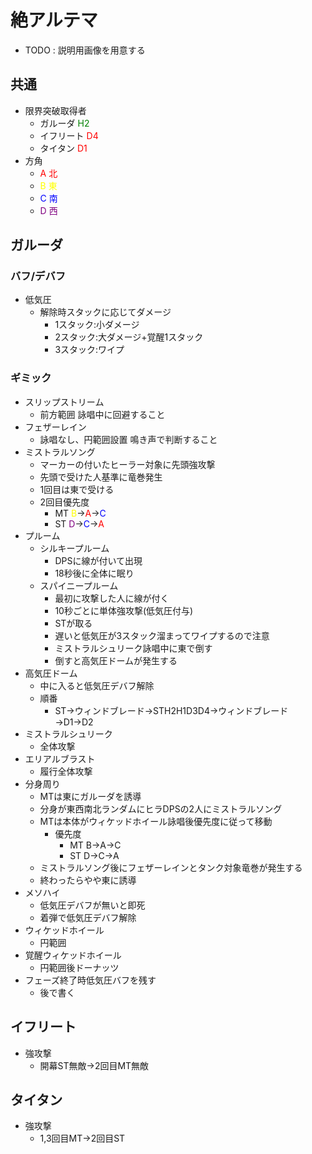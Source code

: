 # 絶アルテマ

- TODO : 説明用画像を用意する

## 共通

  - 限界突破取得者
    - ガルーダ <span style="color: green;">H2</span>
    - イフリート <span style="color: red;">D4</span>
    - タイタン <span style="color: red;">D1</span>
  - 方角
    - <span style="color: red;">A 北</span>
    - <span style="color: yellow;">B 東</span>
    - <span style="color: blue;">C 南</span>
    - <span style="color: purple;">D 西</span>

## ガルーダ

### バフ/デバフ

  - 低気圧
    - 解除時スタックに応じてダメージ
      - 1スタック:小ダメージ
      - 2スタック:大ダメージ+覚醒1スタック
      - 3スタック:ワイプ

### ギミック

  - スリップストリーム
    - 前方範囲 詠唱中に回避すること
  - フェザーレイン
    - 詠唱なし、円範囲設置 鳴き声で判断すること
  - ミストラルソング
    - マーカーの付いたヒーラー対象に先頭強攻撃
    - 先頭で受けた人基準に竜巻発生
    - 1回目は東で受ける
    - 2回目優先度
      - MT <span style="color: yellow;">B</span>→<span style="color: red;">A</span>→<span style="color: blue;">C</span>
      - ST <span style="color: purple;">D</span>→<span style="color: blue;">C</span>→<span style="color: red;">A</span>
  - プルーム
    - シルキープルーム
      - DPSに線が付いて出現
      - 18秒後に全体に眠り
    - スパイニープルーム
      - 最初に攻撃した人に線が付く
      - 10秒ごとに単体強攻撃(低気圧付与)
      - STが取る
      - 遅いと低気圧が3スタック溜まってワイプするので注意
      - ミストラルシュリーク詠唱中に東で倒す
      - 倒すと高気圧ドームが発生する
  - 高気圧ドーム
    - 中に入ると低気圧デバフ解除
    - 順番
      - ST→ウィンドブレード→STH2H1D3D4→ウィンドブレード→D1→D2
  - ミストラルシュリーク
    - 全体攻撃
  - エリアルブラスト
    - 履行全体攻撃
  - 分身周り
    - MTは東にガルーダを誘導
    - 分身が東西南北ランダムにヒラDPSの2人にミストラルソング
    - MTは本体がウィケッドホイール詠唱後優先度に従って移動
      - 優先度
        - MT B→A→C
        - ST D→C→A
    - ミストラルソング後にフェザーレインとタンク対象竜巻が発生する
    - 終わったらやや東に誘導
  - メソハイ
    - 低気圧デバフが無いと即死
    - 着弾で低気圧デバフ解除
  - ウィケッドホイール
    - 円範囲
  - 覚醒ウィケッドホイール
    - 円範囲後ドーナッツ
  - フェーズ終了時低気圧バフを残す
    - 後で書く


## イフリート

  - 強攻撃
    - 開幕ST無敵→2回目MT無敵


## タイタン

  - 強攻撃
    - 1,3回目MT→2回目ST